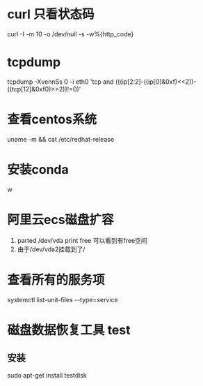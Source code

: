 # curl 只看状态码
curl -I -m 10 -o /dev/null -s -w%{http_code}

# tcpdump
tcpdump -XvennSs 0 -i eth0 'tcp and (((ip[2:2]-((ip[0]&0xf)<<2))-((tcp[12]&0xf0)>>2))!=0)'

# 查看centos系统
uname -m && cat /etc/redhat-release

# 安装conda
w
# 阿里云ecs磁盘扩容
1. parted /dev/vda print free 可以看到有free空间
2. 由于/dev/vda2挂载到了/

# 查看所有的服务项
systemctl list-unit-files --type=service

# 磁盘数据恢复工具 test
## 安装
sudo apt-get install testdisk


